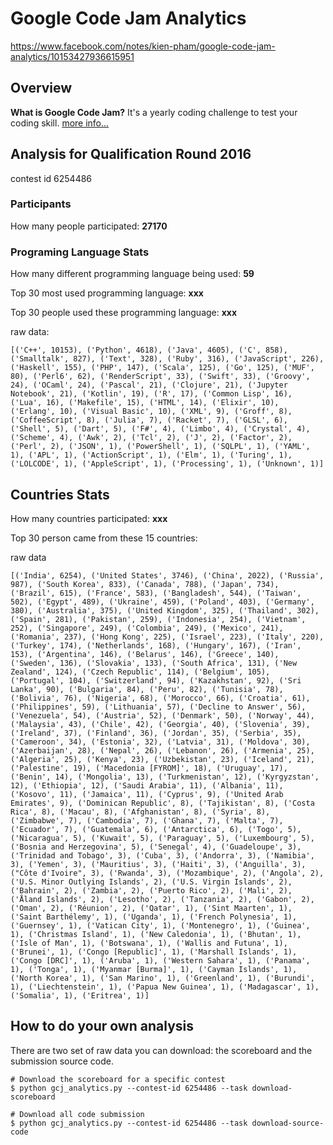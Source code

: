 # Google Code Jam Analytics
https://www.facebook.com/notes/kien-pham/google-code-jam-analytics/10153427936615951

## Overview
**What is Google Code Jam?**
It's a yearly coding challenge to test your coding skill. [more info...](https://code.google.com/codejam)

## Analysis for Qualification Round 2016
contest id 6254486

### Participants
How many people participated: **27170**

### Programing Language Stats
How many different programming language being used: **59**

Top 30 most used programming language: **xxx**

Top 30 people used these programming language: **xxx**

raw data:

`[('C++', 10153), ('Python', 4618), ('Java', 4605), ('C', 858), ('Smalltalk', 827), ('Text', 328), ('Ruby', 316), ('JavaScript', 226), ('Haskell', 155), ('PHP', 147), ('Scala', 125), ('Go', 125), ('MUF', 80), ('Perl6', 62), ('RenderScript', 33), ('Swift', 33), ('Groovy', 24), ('OCaml', 24), ('Pascal', 21), ('Clojure', 21), ('Jupyter Notebook', 21), ('Kotlin', 19), ('R', 17), ('Common Lisp', 16), ('Lua', 16), ('Makefile', 15), ('HTML', 14), ('Elixir', 10), ('Erlang', 10), ('Visual Basic', 10), ('XML', 9), ('Groff', 8), ('CoffeeScript', 8), ('Julia', 7), ('Racket', 7), ('GLSL', 6), ('Shell', 5), ('Dart', 5), ('F#', 4), ('Limbo', 4), ('Crystal', 4), ('Scheme', 4), ('Awk', 2), ('Tcl', 2), ('J', 2), ('Factor', 2), ('Perl', 2), ('JSON', 1), ('PowerShell', 1), ('SQLPL', 1), ('YAML', 1), ('APL', 1), ('ActionScript', 1), ('Elm', 1), ('Turing', 1), ('LOLCODE', 1), ('AppleScript', 1), ('Processing', 1), ('Unknown', 1)]`

## Countries Stats

How many countries participated: **xxx**

Top 30 person came from these 15 countries:

raw data

`[('India', 6254), ('United States', 3746), ('China', 2022), ('Russia', 987), ('South Korea', 833), ('Canada', 788), ('Japan', 734), ('Brazil', 615), ('France', 583), ('Bangladesh', 544), ('Taiwan', 502), ('Egypt', 489), ('Ukraine', 459), ('Poland', 403), ('Germany', 380), ('Australia', 375), ('United Kingdom', 325), ('Thailand', 302), ('Spain', 281), ('Pakistan', 259), ('Indonesia', 254), ('Vietnam', 252), ('Singapore', 249), ('Colombia', 249), ('Mexico', 241), ('Romania', 237), ('Hong Kong', 225), ('Israel', 223), ('Italy', 220), ('Turkey', 174), ('Netherlands', 168), ('Hungary', 167), ('Iran', 153), ('Argentina', 146), ('Belarus', 146), ('Greece', 140), ('Sweden', 136), ('Slovakia', 133), ('South Africa', 131), ('New Zealand', 124), ('Czech Republic', 114), ('Belgium', 105), ('Portugal', 104), ('Switzerland', 94), ('Kazakhstan', 92), ('Sri Lanka', 90), ('Bulgaria', 84), ('Peru', 82), ('Tunisia', 78), ('Bolivia', 76), ('Nigeria', 68), ('Morocco', 66), ('Croatia', 61), ('Philippines', 59), ('Lithuania', 57), ('Decline to Answer', 56), ('Venezuela', 54), ('Austria', 52), ('Denmark', 50), ('Norway', 44), ('Malaysia', 43), ('Chile', 42), ('Georgia', 40), ('Slovenia', 39), ('Ireland', 37), ('Finland', 36), ('Jordan', 35), ('Serbia', 35), ('Cameroon', 34), ('Estonia', 32), ('Latvia', 31), ('Moldova', 30), ('Azerbaijan', 28), ('Nepal', 26), ('Lebanon', 26), ('Armenia', 25), ('Algeria', 25), ('Kenya', 23), ('Uzbekistan', 23), ('Iceland', 21), ('Palestine', 19), ('Macedonia [FYROM]', 18), ('Uruguay', 17), ('Benin', 14), ('Mongolia', 13), ('Turkmenistan', 12), ('Kyrgyzstan', 12), ('Ethiopia', 12), ('Saudi Arabia', 11), ('Albania', 11), ('Kosovo', 11), ('Jamaica', 11), ('Cyprus', 9), ('United Arab Emirates', 9), ('Dominican Republic', 8), ('Tajikistan', 8), ('Costa Rica', 8), ('Macau', 8), ('Afghanistan', 8), ('Syria', 8), ('Zimbabwe', 7), ('Cambodia', 7), ('Ghana', 7), ('Malta', 7), ('Ecuador', 7), ('Guatemala', 6), ('Antarctica', 6), ('Togo', 5), ('Nicaragua', 5), ('Kuwait', 5), ('Paraguay', 5), ('Luxembourg', 5), ('Bosnia and Herzegovina', 5), ('Senegal', 4), ('Guadeloupe', 3), ('Trinidad and Tobago', 3), ('Cuba', 3), ('Andorra', 3), ('Namibia', 3), ('Yemen', 3), ('Mauritius', 3), ('Haiti', 3), ('Anguilla', 3), ("Côte d'Ivoire", 3), ('Rwanda', 3), ('Mozambique', 2), ('Angola', 2), ('U.S. Minor Outlying Islands', 2), ('U.S. Virgin Islands', 2), ('Bahrain', 2), ('Zambia', 2), ('Puerto Rico', 2), ('Mali', 2), ('Åland Islands', 2), ('Lesotho', 2), ('Tanzania', 2), ('Gabon', 2), ('Oman', 2), ('Réunion', 2), ('Qatar', 1), ('Sint Maarten', 1), ('Saint Barthélemy', 1), ('Uganda', 1), ('French Polynesia', 1), ('Guernsey', 1), ('Vatican City', 1), ('Montenegro', 1), ('Guinea', 1), ('Christmas Island', 1), ('New Caledonia', 1), ('Bhutan', 1), ('Isle of Man', 1), ('Botswana', 1), ('Wallis and Futuna', 1), ('Brunei', 1), ('Congo [Republic]', 1), ('Marshall Islands', 1), ('Congo [DRC]', 1), ('Aruba', 1), ('Western Sahara', 1), ('Panama', 1), ('Tonga', 1), ('Myanmar [Burma]', 1), ('Cayman Islands', 1), ('North Korea', 1), ('San Marino', 1), ('Greenland', 1), ('Burundi', 1), ('Liechtenstein', 1), ('Papua New Guinea', 1), ('Madagascar', 1), ('Somalia', 1), ('Eritrea', 1)]
`

## How to do your own analysis
There are two set of raw data you can download: the scoreboard and the submission source code.

    # Download the scoreboard for a specific contest
    $ python gcj_analytics.py --contest-id 6254486 --task download-scoreboard

    # Download all code submission
    $ python gcj_analytics.py --contest-id 6254486 --task download-source-code
